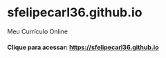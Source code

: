 # sfelipecarl36.github.io
Meu Currículo Online

#### Clique para acessar: https://sfelipecarl36.github.io
